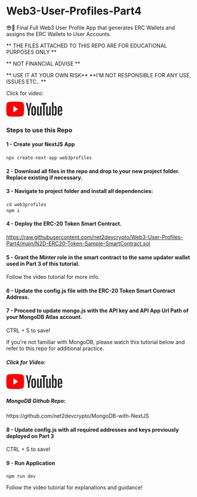 # Web3-User-Profiles-Part4
😎🚀 Final Full Web3 User Profile App that generates ERC Wallets and assigns the ERC Wallets to User Accounts. 


** THE FILES ATTACHED TO THIS REPO ARE FOR EDUCATIONAL PURPOSES ONLY **

** NOT FINANCIAL ADVISE **

** USE IT AT YOUR OWN RISK** **I'M NOT RESPONSIBLE FOR ANY USE, ISSUES ETC.. **


Click for video:

<a href="https://www.youtube.com/watch?v=D1wg0OldCKU" target="_blank"><img src="https://github.com/net2devcrypto/misc/blob/main/ytlogo2.png" width="150" height="40"></a> 


<h3>Steps to use this Repo</h3>

<h4>1 - Create your NextJS App</h4>

```shell
npx create-next-app web3profiles
```

<h4>2 - Download all files in the repo and drop to your new project folder. Replace existing if necessary.</h4>

<h4>3 - Navigate to project folder and install all dependencies:</h4>

```shell
cd web3profiles
npm i
```

<h4>4 - Deploy the ERC-20 Token Smart Contract.</h4>

https://raw.githubusercontent.com/net2devcrypto/Web3-User-Profiles-Part4/main/N2D-ERC20-Token-Sample-SmartContract.sol

<h4>5 - Grant the Minter role in the smart contract to the same updater wallet used in Part 3 of this tutorial.</h4>

Follow the video tutorial for more info.

<h4>6 - Update the config.js file with the ERC-20 Token Smart Contract Address.</h4>

<h4>7 - Proceed to update mongo.js with the API key and API App Url Path of your MongoDB Atlas account.</h4>

CTRL + S to save!

If you're not familiar with MongoDB, please watch this tutorial below and refer to this repo for additional practice.

<h5>Click for Video:</h5>
<a href="https://www.youtube.com/watch?v=lbAp42VM8a0&t=1479s" target="_blank"><img src="https://github.com/net2devcrypto/misc/blob/main/ytlogo2.png" width="150" height="40"></a> 

<h5>MongoDB Github Repo:</h5>
https://github.com/net2devcrypto/MongoDB-with-NextJS


<h4>8 - Update config.js with all required addresses and keys previously deployed on Part 3</h4>

CTRL + S to save!

<h4>9 - Run Application</h4>

```shell
npm run dev
```

Follow the video tutorial for explanations and guidance!
